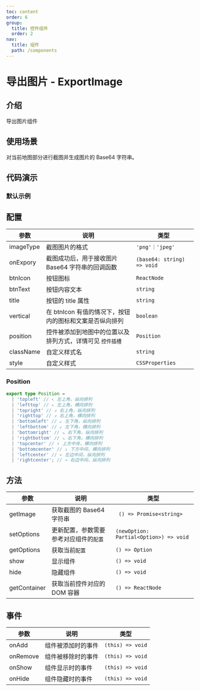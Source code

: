 ```yaml
---
toc: content
order: 6
group:
  title: 控件组件
  order: 2
nav:
  title: 组件
  path: /components
---
```


# 导出图片 - ExportImage

## 介绍

导出图片组件

## 使用场景

对当前地图部分进行截图并生成图片的 Base64 字符串。

## 代码演示

### 默认示例

<code src="./demos/default.tsx" defaultShowCode compact></code>

## 配置

| 参数      | 说明                                                      | 类型                       |
| --------- | --------------------------------------------------------- | -------------------------- |
| imageType | 截图图片的格式                                            | `'png'｜'jpeg'`            |
| onExpory  | 截图成功后，用于接收图片 Base64 字符串的回调函数          | `(base64: string) => void` |
| btnIcon   | 按钮图标                                                  | `ReactNode`                |
| btnText   | 按钮内容文本                                              | `string`                   |
| title     | 按钮的 title 属性                                         | `string`                   |
| vertical  | 在 btnIcon 有值的情况下，按钮内的图标和文案是否纵向排列   | `boolean`                  |
| position  | 控件被添加到地图中的位置以及排列方式，详情可见 `控件插槽` | `Position`                 |
| className | 自定义样式名                                              | `string`                   |
| style     | 自定义样式                                                | `CSSProperties`            |

### Position

```ts
export type Position =
  | 'topleft' // ↖ 左上角，纵向排列
  | 'lefttop' // ↖ 左上角，横向排列
  | 'topright' // ↗ 右上角，纵向排列
  | 'righttop' // ↗ 右上角，横向排列
  | 'bottomleft' // ↙ 左下角，纵向排列
  | 'leftbottom' // ↙ 左下角，横向排列
  | 'bottomright' // ↘ 右下角，纵向排列
  | 'rightbottom' // ↘ 右下角，横向排列
  | 'topcenter' // ↑ 上方中央，横向排列
  | 'bottomcenter' // ↓ 下方中间，横向排列
  | 'leftcenter' // ← 左边中间，纵向排列
  | 'rightcenter'; // → 右边中间，纵向排列
```

## 方法

| 参数         | 说明                                   | 类型                                   |
| ------------ | -------------------------------------- | -------------------------------------- |
| getImage     | 获取截图的 Base64 字符串               | ` () => Promise<string>`               |
| setOptions   | 更新配置，参数需要参考对应组件的`配置` | `(newOption: Partial<Option>) => void` |
| getOptions   | 获取当前`配置`                         | `() => Option`                         |
| show         | 显示组件                               | `() => void`                           |
| hide         | 隐藏组件                               | `() => void`                           |
| getContainer | 获取当前控件对应的 DOM 容器            | `() => ReactNode`                      |

## 事件

| 参数     | 说明               | 类型             |
| -------- | ------------------ | ---------------- |
| onAdd    | 组件被添加时的事件 | `(this) => void` |
| onRemove | 组件被移除时的事件 | `(this) => void` |
| onShow   | 组件显示时的事件   | `(this) => void` |
| onHide   | 组件隐藏时的事件   | `(this) => void` |
